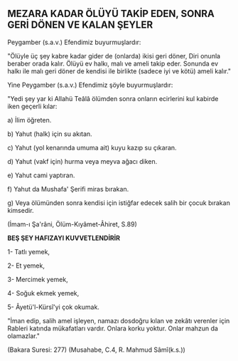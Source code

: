 ## MEZARA KADAR ÖLÜYÜ TAKİP EDEN, SONRA GERİ DÖNEN VE KALAN ŞEYLER

Peygamber (s.a.v.) Efendimiz buyurmuşlardır:

"Ölüyle üç şey kabre kadar gider de (onlarda) ikisi geri döner, Diri onunla beraber orada kalır. Ölüyü ev halkı, malı ve ameli takip eder. Sonunda ev halkı ile malı geri döner de kendisi ile birlikte (sadece iyi ve kötü) ameli kalır."

Yine Peygamber (s.a.v.) Efendimiz şöyle bu­yurmuşlardır:

"Yedi şey yar ki Allahü Teâlâ ölümden sonra onların ecirlerini kul kabirde iken geçerli kılar:

a) İlim öğreten.

b) Yahut (halk) için su akıtan.

c) Yahut (yol kenarında umuma ait) kuyu ka­zıp su çıkaran.

d) Yahut (vakf için) hurma veya meyva ağacı diken.

e) Yahut cami yaptıran.

f) Yahut da Mushafa' Şerifi miras bırakan.

g) Veya ölümünden sonra kendisi için istiğfar edecek salih bir çocuk bırakan kimsedir.

(İmam-ı Şa'râni, Ölüm-Kıyâmet-Âhiret, S.89)

**BEŞ ŞEY HAFIZAYI KUVVETLENDİRİR**

1- Tatlı yemek,

2- Et yemek,

3- Mercimek yemek,

4- Soğuk ekmek yemek,

5- Âyetü'l-Kürsî'yi çok okumak.

"İman edip, salih amel işleyen, namazı dos­doğru kılan ve zekâtı verenler için Rableri katında mükafatları vardır. Onlara korku yoktur. Onlar mahzun da olamazlar."

(Bakara Suresi: 277) (Musahabe, C.4, R. Mahmud Sâmî(k.s.))
